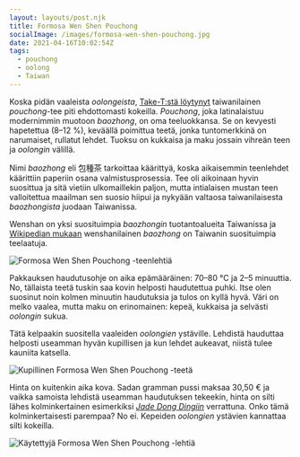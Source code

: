 ```yaml
---
layout: layouts/post.njk
title: Formosa Wen Shen Pouchong
socialImage: /images/formosa-wen-shen-pouchong.jpg
date: 2021-04-16T10:02:54Z
tags:
  - pouchong
  - oolong
  - Taiwan
---
```

Koska pidän vaaleista *oolongeista*, [Take-T:stä löytynyt](https://take-t.fi/products/formosa-wen-shen-pouchong) taiwanilainen *pouchong*-tee piti ehdottomasti kokeilla. *Pouchong*, joka latinalaistuu modernimmin muotoon *baozhong*, on oma teeluokkansa. Se on kevyesti hapetettua (8–12 %), keväällä poimittua teetä, jonka tuntomerkkinä on narumaiset, rullatut lehdet. Tuoksu on kukkaisa ja maku jossain vihreän teen ja *oolongin* välillä.

Nimi *baozhong* eli 包種茶 tarkoittaa käärittyä, koska aikaisemmin teenlehdet käärittiin paperiin osana valmistusprosessia. Tee oli aikoinaan hyvin suosittua ja sitä vietiin ulkomaillekin paljon, mutta intialaisen mustan teen valloitettua maailman sen suosio hiipui ja nykyään valtaosa taiwanilaisesta *baozhongista* juodaan Taiwanissa.

Wenshan on yksi suosituimpia *baozhongin* tuotantoalueita Taiwanissa ja [Wikipedian mukaan](https://en.wikipedia.org/wiki/Baozhong_tea) wenshanilainen *baozhong* on Taiwanin suosituimpia teelaatuja.

![Formosa Wen Shen Pouchong -teenlehtiä](/images/formosa-wen-shen-pouchong.jpg)

Pakkauksen haudutusohje on aika epämääräinen: 70–80 °C ja 2–5 minuuttia. No, tällaista teetä tuskin saa kovin helposti haudutettua puhki. Itse olen suosinut noin kolmen minuutin haudutuksia ja tulos on kyllä hyvä. Väri on melko vaalea, mutta maku on erinomainen: kepeä, kukkaisa ja selvästi *oolongin* sukua.

Tätä kelpaakin suositella vaaleiden *oolongien* ystäville. Lehdistä hauduttaa helposti useamman hyvän kupillisen ja kun lehdet aukeavat, niistä tulee kauniita katsella.

![Kupillinen Formosa Wen Shen Pouchong -teetä](/images/formosa-wen-shen-pouchong-kuppi.jpg)

Hinta on kuitenkin aika kova. Sadan gramman pussi maksaa 30,50 € ja vaikka samoista lehdistä useamman haudutuksen tekeekin, hinta on silti lähes kolminkertainen esimerkiksi *[Jade Dong Dingiin](/posts/formosa-jade-dong-ding/)* verrattuna. Onko tämä kolminkertaisesti parempaa? No ei. Kepeiden *oolongien* ystävien kannattaa silti kokeilla.

![Käytettyjä Formosa Wen Shen Pouchong -lehtiä](/images/formosa-wen-shen-pouchong-lehdet.jpg)